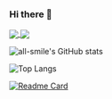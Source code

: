 ### Hi there 👋
<a href="https://github.com/anuraghazra/github-readme-stats">
  <img align="center" src="https://github-readme-stats.vercel.app/api/pin/?username=kpyaoqi&repo=github-readme-stats" />
</a>

<a href="https://github.com/anuraghazra/convoychat">
  <img align="center" src="https://github-readme-stats.vercel.app/api/pin/?username=kpyaoqi&repo=convoychat" />
</a>

![all-smile's GitHub stats](https://github-readme-stats.vercel.app/api?username=kpyaoqi&show_icons=true&theme=dracula&hide=issues,contribs)

![Top Langs](https://github-readme-stats.vercel.app/api/top-langs/?username=kpyaoqi&layout=compact&theme=tokyonight&show_owner=true)

[![Readme Card](https://github-readme-stats.vercel.app/api/pin/?username=kpyaoqi&repo=ebay-truffle-auction)](https://github.com/kpyaoqi/ebay-truffle-auction)

<!--
**kpyaoqi/kpyaoqi** is a ✨ _special_ ✨ repository because its `README.md` (this file) appears on your GitHub profile.

Here are some ideas to get you started:

- 🔭 I’m currently working on ...
- 🌱 I’m currently learning ...
- 👯 I’m looking to collaborate on ...
- 🤔 I’m looking for help with ...
- 💬 Ask me about ...
- 📫 How to reach me: ...
- 😄 Pronouns: ...
- ⚡ Fun fact: ...
-->
